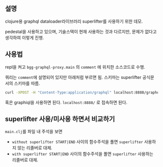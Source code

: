 ## 설명

clojure용 graphql dataloader라이브러리 superlifter를 사용하기 위한 데모.

pedestal을 사용하고 있으며, 기술스택이 현재 사용하는 것과 다르지만, 문제가 없다고 생각하여 이렇게 진행.

## 사용법

repl을 켜고 `bgg-graphql-proxy.main` 의 `comment` 에 위치한 소스코드로 수행.

쿼리는 `comment`에 설명되어 있지만 아래처럼 부르면 됨. 
스키마는 superlifter 공식문서의 스키마를 따름.

``` sh
curl -XPOST -H "Content-Type:application/graphql" localhost:8888/graphql -d '{pets {id details {name}}}'
```

혹은 graphiql을 사용하면 된다. `localhost:8888/` 로 접속하면 된다. 

## superlifter 사용/미사용 하면서 비교하기

`main.clj`를 파일 내 주석을 보면

- `without superlifter START|END` 사이의 함수주석을 풀면 `superlifter` 사용하지 않는 리졸버로 대체.
- `with superlifter START|END` 사이의 함수주석을 풀면 `superlifter` 사용하는 리졸버로 대체. 

